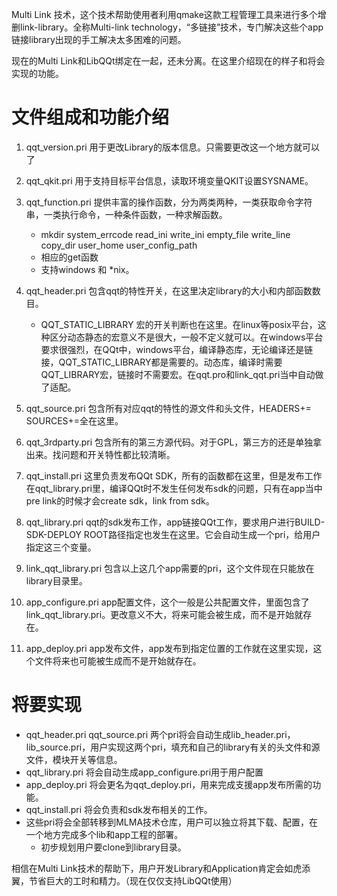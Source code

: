 ﻿Multi Link 技术，这个技术帮助使用者利用qmake这款工程管理工具来进行多个增删link-library。全称Multi-link technology，“多链接”技术，专门解决这些个app链接library出现的手工解决太多困难的问题。

现在的Multi Link和LibQQt绑定在一起，还未分离。在这里介绍现在的样子和将会实现的功能。

# 文件组成和功能介绍  

1. qqt_version.pri 用于更改Library的版本信息。只需要更改这一个地方就可以了

2. qqt_qkit.pri 用于支持目标平台信息，读取环境变量QKIT设置SYSNAME。

3. qqt_function.pri 提供丰富的操作函数，分为两类两种，一类获取命令字符串，一类执行命令，一种条件函数，一种求解函数。
    - mkdir system_errcode read_ini write_ini  empty_file write_line copy_dir user_home user_config_path
    - 相应的get函数
    - 支持windows 和 *nix。

4. qqt_header.pri 包含qqt的特性开关，在这里决定library的大小和内部函数数目。
    - QQT_STATIC_LIBRARY 宏的开关判断也在这里。在linux等posix平台，这种区分动态静态的宏意义不是很大，一般不定义就可以。在windows平台要求很强烈，在QQt中，windows平台，编译静态库，无论编译还是链接，QQT_STATIC_LIBRARY都是需要的。动态库，编译时需要QQT_LIBRARY宏，链接时不需要宏。在qqt.pro和link_qqt.pri当中自动做了适配。

5. qqt_source.pri 包含所有对应qqt的特性的源文件和头文件，HEADERS+= SOURCES+=全在这里。

6. qqt_3rdparty.pri 包含所有的第三方源代码。对于GPL，第三方的还是单独拿出来。找问题和开关特性都比较清晰。

7. qqt_install.pri 这里负责发布QQt SDK，所有的函数都在这里，但是发布工作在qqt_library.pri里，编译QQt时不发生任何发布sdk的问题，只有在app当中pre link的时候才会create sdk，link from sdk。

8. qqt_library.pri qqt的sdk发布工作，app链接QQt工作，要求用户进行BUILD-SDK-DEPLOY ROOT路径指定也发生在这里。它会自动生成一个pri，给用户指定这三个变量。

9. link_qqt_library.pri 包含以上这几个app需要的pri，这个文件现在只能放在library目录里。

10. app_configure.pri app配置文件，这个一般是公共配置文件，里面包含了link_qqt_library.pri。更改意义不大，将来可能会被生成，而不是开始就存在。

11. app_deploy.pri app发布文件，app发布到指定位置的工作就在这里实现，这个文件将来也可能被生成而不是开始就存在。

# 将要实现
 - qqt_header.pri qqt_source.pri 两个pri将会自动生成lib_header.pri，lib_source.pri，用户实现这两个pri，填充和自己的library有关的头文件和源文件，模块开关等信息。
 - qqt_library.pri 将会自动生成app_configure.pri用于用户配置
 - app_deploy.pri 将会更名为qqt_deploy.pri，用来完成支援app发布所需的功能。
 - qqt_install.pri 将会负责和sdk发布相关的工作。
 - 这些pri将会全部转移到MLMA技术仓库，用户可以独立将其下载、配置，在一个地方完成多个lib和app工程的部署。
    -  初步规划用户要clone到library目录。

相信在Multi Link技术的帮助下，用户开发Library和Application肯定会如虎添翼，节省巨大的工时和精力。（现在仅仅支持LibQQt使用）
